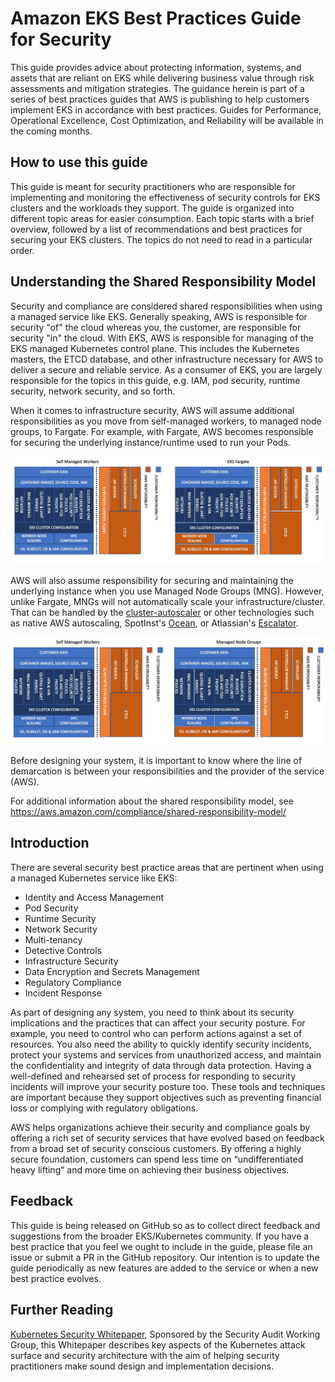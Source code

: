 # Amazon EKS Best Practices Guide for Security
This guide provides advice about protecting information, systems, and assets that are reliant on EKS while delivering business value through risk assessments and mitigation strategies. The guidance herein is part of a series of best practices guides that AWS is publishing to help customers implement EKS in accordance with best practices. Guides for Performance, Operational Excellence, Cost Optimization, and Reliability will be available in the coming months. 

## How to use this guide
This guide is meant for security practitioners who are responsible for implementing and monitoring the effectiveness of security controls for EKS clusters and the workloads they support. The guide is organized into different topic areas for easier consumption. Each topic starts with a brief overview, followed by a list of recommendations and best practices for securing your EKS clusters. The topics do not need to read in a particular order. 

## Understanding the Shared Responsibility Model
Security and compliance are considered shared responsibilities when using a managed service like EKS. Generally speaking, AWS is responsible for security "of" the cloud whereas you, the customer, are responsible for security "in" the cloud. With EKS, AWS is responsible for managing of the EKS managed Kubernetes control plane. This includes the Kubernetes masters, the ETCD database, and other infrastructure necessary for AWS to deliver a secure and reliable service. As a consumer of EKS, you are largely responsible for the topics in this guide, e.g. IAM, pod security, runtime security, network security, and so forth. 

When it comes to infrastructure security, AWS will assume additional responsibilities as you move from self-managed workers, to managed node groups, to Fargate. For example, with Fargate, AWS becomes responsible for securing the underlying instance/runtime used to run your Pods. 

![Shared Responsibility Model - Fargate](images/SRM-EKS.jpg)

AWS will also assume responsibility for securing and maintaining the underlying instance when you use Managed Node Groups (MNG).  However, unlike Fargate, MNGs will not automatically scale your infrastructure/cluster.  That can be handled by the [cluster-autoscaler](https://github.com/kubernetes/autoscaler/blob/master/cluster-autoscaler/cloudprovider/aws/README.md) or other technologies such as native AWS autoscaling, SpotInst's [Ocean](https://spot.io/solutions/kubernetes-2/), or Atlassian's [Escalator](https://github.com/atlassian/escalator). 

![Shared Responsibility Model - MNG](./images/SRM-MNG.jpg)

Before designing your system, it is important to know where the line of demarcation is between your responsibilities and the provider of the service (AWS).

For additional information about the shared responsibility model, see https://aws.amazon.com/compliance/shared-responsibility-model/

## Introduction
There are several security best practice areas that are pertinent when using a managed Kubernetes service like EKS:

+ Identity and Access Management 
+ Pod Security
+ Runtime Security
+ Network Security
+ Multi-tenancy
+ Detective Controls
+ Infrastructure Security
+ Data Encryption and Secrets Management
+ Regulatory Compliance
+ Incident Response

As part of designing any system, you need to think about its security implications and the practices that can affect your security posture. For example, you need to control who can perform actions against a set of resources. You also need the ability to quickly identify security incidents, protect your systems and services from unauthorized access, and maintain the confidentiality and integrity of data through data protection. Having a well-defined and rehearsed set of process for responding to security incidents will improve your security posture too. These tools and techniques are important because they support objectives such as preventing financial loss or complying with regulatory obligations.

AWS helps organizations achieve their security and compliance goals by offering a rich set of security services that have evolved based on feedback from a broad set of security conscious customers. By offering a highly secure foundation, customers can spend less time on “undifferentiated heavy lifting” and more time on achieving their business objectives. 

## Feedback
This guide is being released on GitHub so as to collect direct feedback and suggestions from the broader EKS/Kubernetes community. If you have a best practice that you feel we ought to include in the guide, please file an issue or submit a PR in the GitHub repository. Our intention is to update the guide periodically as new features are added to the service or when a new best practice evolves. 

## Further Reading
[Kubernetes Security Whitepaper](https://github.com/kubernetes/community/blob/master/wg-security-audit/findings/Kubernetes%20White%20Paper.pdf), Sponsored by the Security Audit Working Group, this Whitepaper describes key aspects of the Kubernetes attack surface and security architecture with the aim of helping security practitioners make sound design and implementation decisions. 
